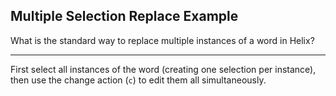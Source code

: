 ## Multiple Selection Replace Example

What is the standard way to replace multiple instances of a word in Helix?

---

First select all instances of the word (creating one selection per instance), then use the change action (`c`) to edit them all simultaneously.

